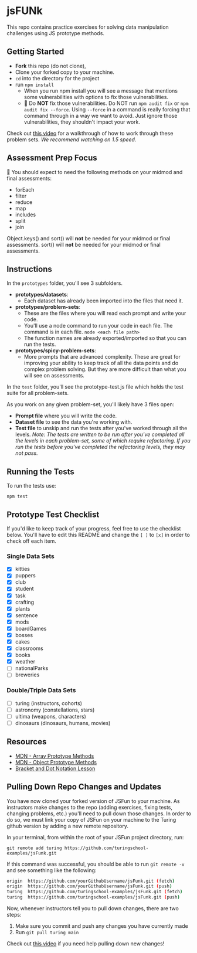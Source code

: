 # jsFUNk

This repo contains practice exercises for solving data manipulation challenges using JS prototype methods.

## Getting Started

- **Fork** this repo (do not clone),
- Clone your forked copy to your machine.
- `cd` into the directory for the project
- run `npm install`
  - When you run npm install you will see a message that mentions some vulnerabilities with options to fix those vulnerabilities.
  - 🛑 Do **NOT** fix those vulnerabilities.  Do NOT run `npm audit fix` or `npm audit fix --force`.  Using `--force` in a command is really forcing that command through in a way we want to avoid. Just ignore those vulnerabilities, they shouldn't impact your work.

Check out [this video](https://youtu.be/-TTzFwsZX1c) for a walkthrough of how to work through these problem sets. *We recommend watching on 1.5 speed.*

## Assessment Prep Focus

🚨 You should expect to need the following methods on your midmod and final assessments:

- forEach
- filter
- reduce
- map
- includes
- split
- join

Object.keys() and sort() will **not** be needed for your midmod or final assessments.
sort() will **not** be needed for your midmod or final assessments.

## Instructions

In the `prototypes` folder, you'll see 3 subfolders.

- **prototypes/datasets**:
  - Each dataset has already been imported into the files that need it.
- **prototypes/problem-sets**:  
  - These are the files where you will read each prompt and write your code.  
  - You'll use a node command to run your code in each file. The command is in each file. `node <each file path>`  
  - The function names are already exported/imported so that you can run the tests.  
- **prototypes/spicy-problem-sets**:  
  - More prompts that are advanced complexity. These are great for improving your ability to keep track of all the data points and do complex problem solving.  But they are more difficult than what you will see on assessments.  

In the `test` folder, you'll see the prototype-test.js file which holds the test suite for all problem-sets.

As you work on any given problem-set, you'll likely have 3 files open:  

- **Prompt file** where you will write the code.  
- **Dataset file** to see the data you're working with.  
- **Test file** to unskip and run the tests after you've worked through all the levels. *Note: The tests are written to be run after you've completed all the levels in each problem-set, some of which require refactoring. If you run the tests before you've completed the refactoring levels, they may not pass.*  

## Running the Tests

To run the tests use:

`npm test`

## Prototype Test Checklist

If you'd like to keep track of your progress, feel free to use the checklist below. You'll have to edit this README and change the `[ ]` to `[x]` in order to check off each item.

### Single Data Sets

- [X] kitties
- [X] puppers
- [X] club
- [X] student
- [X] task
- [X] crafting
- [X] plants
- [X] sentence
- [X] mods
- [X] boardGames
- [X] bosses
- [X] cakes
- [X] classrooms
- [X] books
- [X] weather
- [ ] nationalParks
- [ ] breweries

### Double/Triple Data Sets

- [ ] turing (instructors, cohorts)
- [ ] astronomy (constellations, stars)
- [ ] ultima (weapons, characters)
- [ ] dinosaurs (dinosaurs, humans, movies)

## Resources

- [MDN - Array Prototype Methods](https://developer.mozilla.org/en-US/docs/Web/JavaScript/Reference/Global_Objects/Array/prototype#Methods)
- [MDN - Object Prototype Methods](https://developer.mozilla.org/en-US/docs/Web/JavaScript/Reference/Global_Objects/Object#Methods_of_the_Object_constructor)
- [Bracket and Dot Notation Lesson](https://curriculum.turing.edu/module2/lessons/dot_and_bracket_notation)

## Pulling Down Repo Changes and Updates

You have now cloned your forked version of JSFun to your machine. As instructors make changes to the repo (adding exercises, fixing tests, changing problems, etc.) you'll need to pull down those changes. In order to do so, we must link your copy of JSFun on your machine to the Turing github version by adding a new remote repository.

In your terminal, from within the root of your JSFun project directory, run:

`git remote add turing https://github.com/turingschool-examples/jsFunk.git`

If this command was successful, you should be able to run `git remote -v` and see something like the following:

```sh
origin  https://github.com/yourGithubUsername/jsFunk.git (fetch)
origin  https://github.com/yourGithubUsername/jsFunk.git (push)
turing  https://github.com/turingschool-examples/jsFunk.git (fetch)
turing  https://github.com/turingschool-examples/jsFunk.git (push)
```

Now, whenever instructors tell you to pull down changes, there are two steps:

1. Make sure you commit and push any changes you have currently made
2. Run `git pull turing main`

Check out [this video](https://vimeo.com/turing/review/388550182/34823726eb) if you need help pulling down new changes!

</details>
